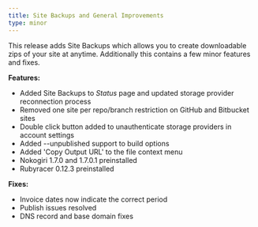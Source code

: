 ```yaml
---
title: Site Backups and General Improvements
type: minor
---
```



This release adds Site Backups which allows you to create downloadable zips of your site at anytime. Additionally this contains a few minor features and fixes.

**Features:**

* Added Site Backups to *Status* page and updated storage provider reconnection process
* Removed one site per repo/branch restriction on GitHub and Bitbucket sites
* Double click button added to unauthenticate storage providers in account settings
* Added --unpublished support to build options
* Added 'Copy Output URL' to the file context menu
* Nokogiri 1.7.0 and 1.7.0.1 preinstalled
* Rubyracer 0.12.3 preinstalled

**Fixes:**

* Invoice dates now indicate the correct period
* Publish issues resolved
* DNS record and base domain fixes
